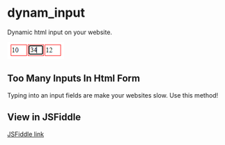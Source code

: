 # dynam_input
Dynamic html input on your website.

![dynam_input](img/dynam_input.png)

## Too Many Inputs In Html Form
Typing into an input fields are make your websites slow.
Use this method!

## View in JSFiddle
[JSFiddle link](https://jsfiddle.net/emkrysto/4zp126Lc/3/)
